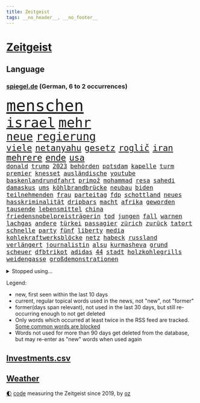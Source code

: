 ```yaml
---
title: Zeitgeist
tags: __no_header__, __no_footer__
---
```


# [Zeitgeist](https://oliz.io/zeitgeist/)

## Language

<h3><a href="https://www.spiegel.de" target="_blank">spiegel.de</a> (German, 6 to 2 occurrences)</h3>
<p style="font-family:monospace">
<span style="font-size:32pt"><a href="news_links.html#menschen" class="current">menschen</a></span>
<br>
<span style="font-size:27pt"><a href="news_links.html#israel" class="current">israel</a></span>
<span style="font-size:27pt"><a href="news_links.html#mehr" class="current">mehr</a></span>
<br>
<span style="font-size:22pt"><a href="news_links.html#neue" class="current">neue</a></span>
<span style="font-size:22pt"><a href="news_links.html#regierung" class="current">regierung</a></span>
<br>
<span style="font-size:17pt"><a href="news_links.html#viele" class="current">viele</a></span>
<span style="font-size:17pt"><a href="news_links.html#netanyahu" class="current">netanyahu</a></span>
<span style="font-size:17pt"><a href="news_links.html#gesetz" class="current">gesetz</a></span>
<span style="font-size:17pt"><a href="news_links.html#roglič" class="current">roglič</a></span>
<span style="font-size:17pt"><a href="news_links.html#iran" class="current">iran</a></span>
<span style="font-size:17pt"><a href="news_links.html#mehrere" class="current">mehrere</a></span>
<span style="font-size:17pt"><a href="news_links.html#ende" class="current">ende</a></span>
<span style="font-size:17pt"><a href="news_links.html#usa" class="current">usa</a></span>
<br>
<span style="font-size:12pt"><a href="news_links.html#donald" class="current">donald</a></span>
<span style="font-size:12pt"><a href="news_links.html#trump" class="current">trump</a></span>
<span style="font-size:12pt"><a href="news_links.html#2023" class="current">2023</a></span>
<span style="font-size:12pt"><a href="news_links.html#behörden" class="current">behörden</a></span>
<span style="font-size:12pt"><a href="news_links.html#potsdam" class="current">potsdam</a></span>
<span style="font-size:12pt"><a href="news_links.html#kapelle" class="new">kapelle</a></span>
<span style="font-size:12pt"><a href="news_links.html#turm" class="new">turm</a></span>
<span style="font-size:12pt"><a href="news_links.html#premier" class="current">premier</a></span>
<span style="font-size:12pt"><a href="news_links.html#knesset" class="current">knesset</a></span>
<span style="font-size:12pt"><a href="news_links.html#ausländische" class="current">ausländische</a></span>
<span style="font-size:12pt"><a href="news_links.html#youtube" class="current">youtube</a></span>
<span style="font-size:12pt"><a href="news_links.html#baskenlandrundfahrt" class="new">baskenlandrundfahrt</a></span>
<span style="font-size:12pt"><a href="news_links.html#primož" class="current">primož</a></span>
<span style="font-size:12pt"><a href="news_links.html#mohammad" class="current">mohammad</a></span>
<span style="font-size:12pt"><a href="news_links.html#resa" class="new">resa</a></span>
<span style="font-size:12pt"><a href="news_links.html#sahedi" class="new">sahedi</a></span>
<span style="font-size:12pt"><a href="news_links.html#damaskus" class="current">damaskus</a></span>
<span style="font-size:12pt"><a href="news_links.html#ums" class="current">ums</a></span>
<span style="font-size:12pt"><a href="news_links.html#köhlbrandbrücke" class="new">köhlbrandbrücke</a></span>
<span style="font-size:12pt"><a href="news_links.html#neubau" class="new">neubau</a></span>
<span style="font-size:12pt"><a href="news_links.html#biden" class="current">biden</a></span>
<span style="font-size:12pt"><a href="news_links.html#teilnehmenden" class="current">teilnehmenden</a></span>
<span style="font-size:12pt"><a href="news_links.html#frau" class="current">frau</a></span>
<span style="font-size:12pt"><a href="news_links.html#parteitag" class="current">parteitag</a></span>
<span style="font-size:12pt"><a href="news_links.html#fdp" class="current">fdp</a></span>
<span style="font-size:12pt"><a href="news_links.html#schottland" class="current">schottland</a></span>
<span style="font-size:12pt"><a href="news_links.html#neues" class="current">neues</a></span>
<span style="font-size:12pt"><a href="news_links.html#hasskriminalität" class="new">hasskriminalität</a></span>
<span style="font-size:12pt"><a href="news_links.html#dripbars" class="new">dripbars</a></span>
<span style="font-size:12pt"><a href="news_links.html#macht" class="current">macht</a></span>
<span style="font-size:12pt"><a href="news_links.html#afrika" class="current">afrika</a></span>
<span style="font-size:12pt"><a href="news_links.html#geworden" class="current">geworden</a></span>
<span style="font-size:12pt"><a href="news_links.html#tausende" class="current">tausende</a></span>
<span style="font-size:12pt"><a href="news_links.html#lebensmittel" class="current">lebensmittel</a></span>
<span style="font-size:12pt"><a href="news_links.html#china" class="current">china</a></span>
<span style="font-size:12pt"><a href="news_links.html#friedensnobelpreisträgerin" class="current">friedensnobelpreisträgerin</a></span>
<span style="font-size:12pt"><a href="news_links.html#tod" class="current">tod</a></span>
<span style="font-size:12pt"><a href="news_links.html#jungen" class="current">jungen</a></span>
<span style="font-size:12pt"><a href="news_links.html#fall" class="current">fall</a></span>
<span style="font-size:12pt"><a href="news_links.html#warnen" class="current">warnen</a></span>
<span style="font-size:12pt"><a href="news_links.html#lachgas" class="new">lachgas</a></span>
<span style="font-size:12pt"><a href="news_links.html#andere" class="current">andere</a></span>
<span style="font-size:12pt"><a href="news_links.html#türkei" class="current">türkei</a></span>
<span style="font-size:12pt"><a href="news_links.html#passagier" class="current">passagier</a></span>
<span style="font-size:12pt"><a href="news_links.html#zürich" class="current">zürich</a></span>
<span style="font-size:12pt"><a href="news_links.html#zurück" class="current">zurück</a></span>
<span style="font-size:12pt"><a href="news_links.html#tatort" class="current">tatort</a></span>
<span style="font-size:12pt"><a href="news_links.html#schnelle" class="current">schnelle</a></span>
<span style="font-size:12pt"><a href="news_links.html#party" class="current">party</a></span>
<span style="font-size:12pt"><a href="news_links.html#fünf" class="current">fünf</a></span>
<span style="font-size:12pt"><a href="news_links.html#liberty" class="new">liberty</a></span>
<span style="font-size:12pt"><a href="news_links.html#media" class="current">media</a></span>
<span style="font-size:12pt"><a href="news_links.html#kohlekraftwerksblöcke" class="new">kohlekraftwerksblöcke</a></span>
<span style="font-size:12pt"><a href="news_links.html#netz" class="current">netz</a></span>
<span style="font-size:12pt"><a href="news_links.html#habeck" class="current">habeck</a></span>
<span style="font-size:12pt"><a href="news_links.html#russland" class="current">russland</a></span>
<span style="font-size:12pt"><a href="news_links.html#verlängert" class="current">verlängert</a></span>
<span style="font-size:12pt"><a href="news_links.html#journalistin" class="current">journalistin</a></span>
<span style="font-size:12pt"><a href="news_links.html#alsu" class="new">alsu</a></span>
<span style="font-size:12pt"><a href="news_links.html#kurmasheva" class="new">kurmasheva</a></span>
<span style="font-size:12pt"><a href="news_links.html#grund" class="current">grund</a></span>
<span style="font-size:12pt"><a href="news_links.html#scheuer" class="current">scheuer</a></span>
<span style="font-size:12pt"><a href="news_links.html#dfbtrikot" class="new">dfbtrikot</a></span>
<span style="font-size:12pt"><a href="news_links.html#adidas" class="current">adidas</a></span>
<span style="font-size:12pt"><a href="news_links.html#44" class="new">44</a></span>
<span style="font-size:12pt"><a href="news_links.html#stadt" class="current">stadt</a></span>
<span style="font-size:12pt"><a href="news_links.html#holzkohlegrills" class="new">holzkohlegrills</a></span>
<span style="font-size:12pt"><a href="news_links.html#weidengasse" class="new">weidengasse</a></span>
<span style="font-size:12pt"><a href="news_links.html#großdemonstrationen" class="new">großdemonstrationen</a></span>
</p>
<details>
<summary>Stopped using...</summary>
<p class="former" style="font-size:12pt">
geduld(1256) anne(1255) bundesländern(1255) vorwurf(1255) guter(1254) helfer(1254) höher(1254) lisa(1254) niederlanden(1254) private(1254) übersicht(1254) beamte(1253) beispiel(1253) beruf(1253) besetzt(1253) entschädigung(1253) fliegen(1253) rassistisch(1253) regel(1253) spur(1253) tom(1253) tötete(1253) christoph(1252) erhoben(1252) geflüchteten(1252) genannt(1252) theater(1252) weiteres(1252) brauchte(1251) dezember(1251) generalsekretär(1251) september(1251) zuge(1251) dreimal(1250) gedacht(1250) genommen(1250) george(1250) positionen(1250) unabhängige(1250) unterschiedlich(1250) gereist(1249) musiker(1249) schlagen(1249) genutzt(1248) versprochen(1248) zuerst(1248) zverev(1248) bahnhof(1247) material(1247) optimistisch(1247) plädiert(1247) versuchte(1247) 2016(1246) außer(1246) beraten(1246) jahrzehntelang(1246) kochen(1246) rücken(1246) verschwand(1246) weltweiten(1246) anschließend(1245) fußballquiz(1245) nord(1245) abstand(1244) botschaften(1244) spekuliert(1244) passen(1243) riesige(1242) trennung(1242) verheerenden(1242) e(1241) oppositionelle(1241) torhüter(1241) fit(1240) park(1240) geschossen(1239) konjunktur(1239) zugelassen(1239) hielten(1238) venezuela(1238) vorstellen(1238) einnahmen(1237) freie(1237) william(1237) kontakte(1236) auswirkungen(1235) küstenwache(1235) kooperation(1234) überschwemmungen(1234) motiv(1233) schnellen(1233) gesichert(1230) vorn(1230) richard(1229) behalten(1228) erfüllt(1228) exporte(1228) hängen(1228) matthias(1228) schriftsteller(1228) beschlagnahmt(1226) erstochen(1226) steffen(1226) bremsen(1225) sichert(1225) trauert(1224) ausgesetzt(1223) ausrüstung(1223) unzufrieden(1223) begrüßt(1219) retter(1218) abgeschlossen(1217) afrikas(1211) ursprünglich(1210) bewegt(1204) überfall(1202) teuren(1197) schadensersatz(1192) last(1183) cent(1151) anna(1136) fußballstar(1051) waldbrände(1029) felix(1017) videoaufnahmen(1017) spiegelreporter(1013) schwäche(998) sammelt(996) ohnehin(984) mächtigen(975) erkrankte(942) gestern(938) offene(909) australiens(894) medwedew(892) ruhestand(884) rauswurf(879) stern(876) rhein(873) volksverhetzung(871) tödlichem(861) bekannteste(852) seltene(834) finnland(830) invasion(829) einziger(828) zufall(825) ärztin(824) verschiedenen(821) bundesinnenministerin(816) geplatzt(787) spaltung(780) fehlverhalten(770) transparenz(762) gekämpft(756) unwetter(755) versagen(755) vereinigung(754) behauptete(753) fortsetzen(744) gelöst(741) fern(740) spiegelbildungsnewsletter(735) stoff(733) empfang(728) microsoft(728) eingetroffen(725) niedersächsischen(717) gemeint(713) natobeitritt(713) angestellte(712) humor(704) herrschte(702) ufer(691) zentrale(680) trocken(676) politisches(667) lösungen(666) ran(664) verzweiflung(664) chinesischer(656) 79(655) kenia(654) französischer(650) feuert(633) nationale(631) ukrainerusslandkrieg(631) älter(630) unentschieden(629) schließlich(628) dramatische(619) entfernen(615) weitergehen(614) usrepublikaner(609) zurückhaltung(602) freigabe(599) gehirn(595) notruf(585) giorgia(584) meloni(584) pleiten(583) ron(582) medizin(579) sicherer(572) antarktis(569) gerechtfertigt(559) kündigung(559) bundesbank(558) rätseln(558) zurückkehren(558) lettland(557) kommunikation(555) verbleib(545) branchen(541) emissionen(541) spiegelrecherche(540) stemmen(540) entzieht(534) aviv(531) sauber(529) neymar(525) versehen(525) eineinhalb(522) parolen(521) beerdigt(508) rechtfertigt(508) alice(505) abbruch(503) spion(493) tabu(484) straßenblockaden(476) pop(474) roland(469) abwehr(466) vorsichtig(464) asylbewerber(462) check(462) muster(462) supermarkt(460) arbeitsplätze(459) bewaffneten(457) regierende(457) ubahn(457) fachkräften(452) traut(452) überschritten(449) kulturstaatsministerin(446) gegründet(441) kongo(434) mythos(431) ussängerin(430) hinkt(429) forscherteam(426) zeitplan(421) temperatur(419) springer(418) getragen(416) fatalen(411) chatgpt(410) akt(409) fridays(409) gravierende(408) süchtig(408) entsprechende(404) handwerker(401) nötigung(401) regierungsvertreter(400) schöner(399) spezies(397) bemerkt(394) aktive(393) beitritt(393) siedlung(390) außergewöhnlich(389) berlinkreuzberg(389) zaun(389) coup(388) trier(387) ausschluss(386) detail(385) saintgermain(385) überschattet(384) diesjährigen(378) verstoß(378) warb(378) gedanken(377) zusammenstoß(377) höhepunkt(375) anhand(373) warnte(373) norditalien(372) wendepunkt(372) jugend(370) beschädigte(368) kreuz(367) hinweg(366) unweit(363) germany(362) parks(360) hauptrolle(357) miami(355) pen(354) elbe(352) unterschiede(352) ecuador(348) susanne(348) wohnen(348) gründung(347) eingeklemmt(346) vermeintlich(343) bewährung(342) aussterben(339) taiwans(339) schadstoffe(338) brown(336) theorie(336) referendum(335) jim(334) konrad(334) breit(327) festival(325) härtere(325) trümmerfeld(325) inter(321) unterschiedlichen(321) intensivstation(319) erging(310) meilenstein(307) ereignis(302) hamm(302) landesverband(302) landtagswahlen(302) lee(302) schwierigen(302) eingeliefert(301) weidel(301) nötigen(300) umbenennung(300) vi(300) psychische(295) gewürdigt(291) mangelnden(289) website(289) vergleicht(288) würdigte(288) saudische(286) länderspiel(283) tritte(282) unterschiedliche(282) conference(281) gespielt(279) einziehen(278) verzweifelte(276) erwärmung(273) wümme(273) defensive(272) moschee(272) widerstands(272) kürzungen(270) schnellstmöglich(269) drohnenaufnahmen(268) umzusetzen(267) obersten(266) wahlbetrug(266) kette(265) amazonas(264) langjährigen(263) thore(263) wiesbaden(263) spitzenfußball(262) südukraine(261) iranerin(260) benachteiligt(259) killer(259) fleck(256) stellenabbau(254) csuchef(252) mahnte(251) fotografin(246) beschloss(244) vermittelt(243) zeitgleich(242) mitschüler(240) verbreitung(240) mutmaßliches(238) albert(236) ansprache(236) antwortet(236) geklettert(236) wattenmeer(235) teuerste(234) selenskyjs(233) stützen(232) vergangene(232) adenauer(231) schnäppchen(231) showdown(230) führungswechsel(228) linnemann(228) rechtsextremist(228) gebissen(227) gesellschaften(227) forschern(226) natürlichen(225) linienbus(224) halter(223) wegovy(223) geöffnet(222) nationalspielerinnen(222) stritten(220) algerien(216) umweltkatastrophe(216) gregor(213) gysi(213) innere(213) teuersten(213) abschieben(212) kruse(212) wolff(212) betrogen(211) straflager(210) akute(209) geschätzt(209) militärjunta(208) abkehr(207) aufstehen(206) erdtrabanten(206) mary(206) mehrwertsteuer(206) parat(206) superreiche(205) riesiges(204) gründete(202) todesursache(202) bester(201) negative(201) beute(200) israeli(200) technisch(198) herrchen(197) mannschaften(197) year(196) erschöpft(195) knacken(195) rechtsextremisten(195) neuauflage(192) verstößen(192) zweitgrößte(192) einflussreiche(191) niedrigeren(191) rekordtief(190) damalige(189) weitet(189) gerechter(188) normales(188) rückenschmerzen(188) unbehelligt(188) vorgang(188) phänomen(185) minimal(184) umgesetzt(184) moldau(183) abspaltung(182) darstellen(182) eröffneten(182) verspottet(182) weltbesten(182) 2001(181) bahnstrecken(180) bernstein(180) hymne(180) auswertung(179) bundesfinanzminister(179) jahreszeit(179) steuererhöhungen(177) überraschte(177) eigentlichen(176) eingeschränkt(176) rage(176) ausfällen(175) kühne(175) rockstar(175) sardinien(174) challenge(173) echo(173) haustiere(173) putzen(173) völkerrecht(173) ai(172) fasst(172) fehlte(172) rief(172) getöteter(170) wagnerbrüder(170) abgehoben(169) spiegelrekonstruktion(168) 1994(167) 43(166) duo(166) einzelnen(164) freigestellt(164) schafften(164) fracht(163) granate(163) besetzung(162) blutige(162) osteuropa(162) agierten(161) aufruhr(161) klausmichael(161) tauchten(161) turbulenzen(161) arbeite(160) gerichtshofs(159) geschaffen(158) affen(157) kundgebungen(157) trade(157) blinder(156) schulnoten(156) axel(155) orlando(154) entsendung(153) gedächtnis(153) gewerkschafter(153) intern(153) nervös(153) solarindustrie(152) beatles(151) billige(151) kriegen(150) versagt(150) wilde(150) beschießen(149) götze(149) mexikos(149) pflegeheim(149) referees(148) überfällig(147) weiterem(146) 24jähriger(145) gazastadt(145) hrubesch(145) volleyball(145) solarbranche(144) unparteiischen(143) weihnachten(143) gescheiterte(142) liquidierung(141) kommissarin(140) erzählungen(139) gefährlichsten(138) jahrelange(137) sommerspiele(137) spdpolitikerin(137) bewegenden(136) grenzübergänge(136) propalästinensischen(136) abnehmspritzen(135) kursierten(135) nahrungsmittel(135) niedrigsten(135) ozempic(135) wagt(134) bisweilen(133) ingo(133) tipp(133) verlusten(133) vielmehr(133) reuter(132) synagoge(132) munter(131) gewölbe(130) greifswald(130) künstlerische(130) darstellungen(129) liebäugelt(129) signa(129) tories(129) zielgruppe(129) ausführlich(128) reederei(128) zuspruch(128) einschreiten(127) weltlage(127) geiselhaft(126) herren(124) holding(124) kenneth(124) linkenikone(124) ruhen(124) verwenden(124) eintreten(123) mccann(123) schwindet(123) fußballspiel(122) jobwechsel(122) verbliebene(122) hell(121) kulturszene(121) mitarbeiterinnen(121) neurowissenschaftler(121) rentnerin(121) tochterfirma(120) freitagmorgen(119) wegfallen(119) warnzeichen(118) zeitgemäß(118) bush(117) elbtower(117) fußballwelt(117) abgezogen(116) ballon(116) brisanten(116) jungtiere(116) myanmars(115) run(115) kombination(114) franzose(113) 19jährige(112) basf(112) gewicht(112) norwegens(112) staatlicher(112) virtuelle(112) getrunken(111) influencerin(111) ähnlicher(111) 77jährige(110) marvel(110) produzent(110) saal(109) spurensuche(109) beschämend(108) magic(108) unfalltod(108) vollständige(108) ostdeutschen(107) schiffswrack(106) traktoren(106) jacob(105) wunschdenken(105) judith(104) finanzieren(103) freiberg(103) unverhältnismäßig(103) befahrbar(102) investorendeal(102) teures(102) ultimatum(102) auftaktsieg(101) einhaltung(101) etlichen(101) widersprechen(101) dfl(100) erläutert(100) lake(100) penis(100) rüstungsgüter(100) zugeständnisse(100) beugen(99) lloyd(99) böden(98) fatal(98) getrennte(98) indischen(98) nachbarin(98) rundfunkbeitrag(98) strände(98) alabama(97) frachtschiff(96) häusliche(96) dubai(95) großstädten(95) tausender(95) 2040(94) lagarde(94) olympiastadion(94) geldmangel(92) statistisches(92) abgabe(91) geschlechtsverkehr(91) konsumlaune(91) palästinensergebiet(91) quote(91) verletzend(91) wagens(91) adrian(90) aachen(89) audienz(89) chiemsee(89) dominator(89) empfänger(89) familienverhältnissen(89) niedrigem(89) unnötig(89) ermittlungsverfahren(88) finanzen(88) neuschnee(88) orleans(88) po(88) verschlechterung(88) wettbewerbsfähig(88) /(87) altmaier(87) berauscht(87) friedensverhandlungen(87) gesponsert(87) klargemacht(87) kulturelle(87) künftiger(87) landtages(87) lautsprecher(87) liquidation(87) vergleichsweise(87) wenigsten(87) applaudiert(86) aschewolke(86) gta(86) knöpft(86) medaille(86) niedrigen(86) ostdeutsche(86) schäumt(86) sofortmaßnahmen(86) heat(85) knopf(85) kot(85) rekordmeister(85) stürmisch(85) umgerannt(85) gleichgeschlechtliche(84) klimaschützern(84) penny(84) verteidigern(84) zeremonie(84) ankündigt(83) einsparungen(83) rebellen(83) konkurrenzkampf(82) versicherung(82) zerfällt(82) have(81) horden(81) russin(81) to(81) 32jährige(80) berlinale(80) hotelzimmer(80) kragen(80) schatz(80) spruch(80) ökosystem(80) 75000(79) ahnungslose(79) bauteile(79) beklaut(79) fortschritte(79) handelsschiff(79) marktmacht(79) missbrauchstaten(79) männchen(79) raubzug(79) verstößt(79) grundsatzprogramm(78) liveblog(78) pilze(78) tanzt(78) widmen(78) athen(77) gewickelt(77) hannah(77) schwedt(77) trauernde(77) unionsfraktion(77) urbanen(77) alain(76) kriegswaffen(76) on(76) strafkolonie(76) wachstumspaket(76) amy(75) geltend(75) grundgesetz(75) heizungstausch(75) inselgruppe(75) jungfrau(75) lesbische(75) medizinischen(75) plötzlichen(75) archiv(74) captain(74) julie(74) machtposition(74) mitspielt(74) ziert(74) meeresspiegel(73) nutzungsrechte(73) schwestern(73) tabak(73) versprochene(73) wirtschaftsnachrichten(73) erhoffen(72) fanausschreitungen(72) kommandozentrale(72) niederbayern(72) staatsmacht(72) ussenats(72) you(72) bedarfssätze(71) bolzen(71) geldern(71) gelindert(71) steuervergünstigungen(71) teuerung(71) weichmacher(71) abgelegene(70) beamter(70) demografie(70) fotografen(70) gleichgeschlechtlichen(70) marineeinsatz(70) natogebiet(70) fragwürdigen(69) geschildert(69) herber(69) kolonne(69) längsten(69) palace(69) senats(69) unbestimmte(69) vulkane(69) aufsichtsbehörde(68) auslaufen(68) brandenburgischen(68) elternpaar(68) hochwasser(68) liege(68) routinier(68) tolerant(68) anwendung(67) agrarsubventionen(66) baumgart(66) dichte(66) diskriminiert(66) hagelt(66) lachen(66) melanie(66) mögen(66) schlappe(66) tennisbälle(66) vincent(66) vollsperrung(66) csufraktion(65) einkaufen(65) führungskraft(65) mexikanische(65) ostfront(65) sozialist(65) unerträglichen(65) witzigsten(65) öffnete(65) bdipräsident(64) donbass(64) franke(64) göttingen(64) littler(64) luke(64) misshandlung(64) ruby(64) russwurm(64) siegfried(64) umfassendere(64) 81jährige(63) anationalmannschaft(63) flüchtige(63) trauerfeier(63) eignet(62) kriegsziel(62) auslaufende(61) frontal(61) hort(61) le(61) rekordhitze(61) verden(61) atombombe(60) everton(60) ischinger(60) rekordpreise(60) rüstungsexporte(60) abzufedern(59) gründet(59) landsleuten(59) lauert(59) plot(59) riad(59) gleichgesinnten(58) inschrift(58) kollisionen(58) landsmann(58) tierhalter(58) beifall(57) morde(57) onlineplattform(57) bandenkriege(56) bereitschaft(56) biennale(56) eumission(56) kunstausstellung(56) präsidentschaftsbewerberin(56) rivalität(56) zulassen(56) üblichen(56) beliefern(55) deutschkolumne(55) erfolgreichen(55) traumschiff(55) umliegenden(55) carolina(54) leitlinien(54) obdachlosigkeit(54) ud(54) verhängten(54) abtrünnige(53) auswahlverfahren(53) begrenzt(53) bränden(53) spezialisiert(53) unkonventionellen(53) zwecke(53) belangt(52) cavaliers(52) cleveland(52) erzfeind(52) männliches(52) personalie(52) poppins(52) spürbar(52) behinderungen(51) blockadeaktion(51) deutschfranzösischen(51) faul(51) nutze(51) satellit(51) urheberrechtsklage(51) elvis(50) entschädigt(50) juchef(50) michel(50) nelles(50) notausgangstür(50) presley(50) roboter(50) salt(50) sumpf(50) weltklasse(50) dier(49) eritreaveranstaltung(49) leichenwagen(49) naumann(49) utah(49) wohnungssuche(49) rudert(48) ardern(47) enttäuschung(47) geheimniskrämerei(47) jacinda(47) kanadische(47) machtdemonstration(47) marinemission(47) parteiübergreifend(47) schlachtung(47) wussten(47) yeti(47) filmfestspiele(46) matteo(46) registrierten(46) uke(46) carles(45) kay(45) mutigen(45) personalnot(45) betrunkenen(44) buhlen(44) einzieht(44) friedliche(44) kommerzielle(44) labour(44) bayerntrainer(43) einvernehmlichem(43) expertenrat(43) finanzministers(43) finanzsenator(43) modelabel(43) pflegt(43) saale(43) busse(42) girls(42) grenzschutz(42) kranker(42) marie(42) menschlichem(42) regie(42) territorium(42) absetzen(41) bezweckt(41) görlitzer(41) klassenfahrt(41) personalmangel(41) privatjet(41) schläger(41) bundesrechnungshof(40) chatgptentwickler(40) festivals(40) investigativjournalisten(40) lutz(40) schultoilette(40) telefonnummer(40) wüste(40) amtsvorgänger(39) schwedischer(39) slim(39) stiko(39) unternehmensgruppe(39) gefressen(38) heulen(38) nordkoreanische(38) rückzieher(38) fahrgast(37) regierungsflieger(37) richtungen(37) wohnungsmarkt(37) elton(36) endes(36) landeschefin(36) mitchell(36) reihenweise(36) strömen(36) bürgerrechtler(35) expansionskurs(35) platzt(35) rivalin(35) selbstkritik(35) unteren(35) drängte(34) kaufland(34) mitschuld(34) struktur(34) stütze(34) völkerrechts(34) wiegen(34) artilleriemunition(33) gerügt(33) jahreswirtschaftsberichts(33) lobbyisten(33) saaleorlakreis(33) schauspielern(33) erobert(32) feedback(32) hindus(32) ländliche(32) prägten(32) usvorwahl(32) weltschmerz(32) wmfinale(32) öpnv(32) engagiert(31) gelegenen(31) krisenjahren(31) mitnehmen(31) potenziellen(31) sascha(31) tierhaltung(31) umarmung(31) verdrängte(31) wildbahn(31) abziehen(30) blockadehaltung(30) femizide(30) herne(30) meeresgrund(30) netto(30) oppositioneller(30) dauerhaften(29) ergattern(29) gitarrist(29) shapira(29) sicherheitsschleusen(29) ungeklärte(29) bocholt(28) energieversorgung(28) inakzeptabel(28) milliardenprogramm(28) negativ(28) prallen(28) south(28) umgebung(28) vermächtnis(28) übersehen(28) artilleriegeschosse(27) drogenpolitik(27) einsparen(27) flugausfälle(27) krankenstand(27) millionenschwere(27) oscarkandidat(27) fregatten(26) fußballklubs(26) gelegene(26) israelkritik(26) mehrtägigem(26) prorussische(26) ökonomischen(26) warfen(25) basketballweltmeister(24) gaststätte(24) nichtbinäre(24) oleg(24) orlow(24) schlossen(24) versammelten(24) death(23) enteignung(23) extremwinter(23) flugs(23) kaufte(23) nsu(23) rosneft(23) tierärztin(23) urinproben(23) verpuffung(23) vize(23) vizepräsidenten(23) facebookkonzern(22) frauenbundesliga(22) frühe(22) gerichtsverhandlung(22) göttinger(22) parodie(22) pralinen(22) schaltjahr(22) bafögreform(21) erneuerte(21) discovery(20) ussenat(20) zeugnisse(20) schale(19) aufsicht(18) föderlschmid(18) ideologien(18) kanzlerin(18) linksterroristen(18) mannschaftskabine(18) privatjets(18) signalwirkung(18) spiegelt(18) zitate(18) lahav(17) uhrzeit(17) unwürdig(17) amazons(16) gespannt(16) showbiz(16) zweifelhafte(16) cdumann(15) foul(15) gedächtnisleistung(15) kommilitonen(15) riesiger(15) simulation(15) transfer(15) chatrian(14) eingefangen(14) frühstück(14) präsidentschaftsbewerber(14) schwarzmarkt(14) spielraum(14) unheimlich(14) usmedien(14) befragten(13) café(13) frankfurt/oder(13) freut(13) männlicher(13) pfeifen(13) tragödien(13) trauernden(13) 58(12) dflinvestorendeal(12) drangsaliert(12) dubioser(12) firmenpleiten(12) insolvenzen(12) sharif(12) steinen(12) sätze(12) zentimeter(12) 17jähriger(11) grundsätzliches(11) hanau(11) johanna(11) kelvin(11) kiptum(11) mikhail(11) pinkeln(11) tennisballproteste(11) trauerspiel(11) zygar(11)
</p>
</details>
<p>Legend:
<ul>
<li><span class="new">new</span>, first seen within the last 10 days</li>
<li><span class="current">current</span>, regular topical words used in the news, not "new", not "former"</li>
<li><span class="former">former(days span relevant)</span>, not used in the last 30 days, but still re-occurring enough to not get deleted</li>
<li>Only words which occurred at least twice in the RSS feed are tracked. <a href="language/filters.py">Some common words are blocked</a></li>
<li>Words not used for more than 90 days get deleted from the database, but may re-enter as "new" words when used again</li>
</ul>
</p>

## [Investments](investments.html)[.csv](investments.csv)

## [Weather](weather.html)

<footer>
<a href="javascript:toggleTheme()" class="nav">🌓</a>
<a href="https://github.com/ooz/zeitgeist">code</a> measuring the Zeitgeist since 2019, by <a href="https://oliz.io">oz</a>
</footer>
